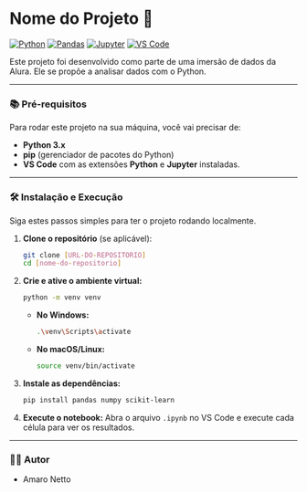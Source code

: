 # Nome do Projeto 🚀

[![Python](https://img.shields.io/badge/Python-3776AB?style=for-the-badge&logo=python&logoColor=white)](https://www.python.org/)
[![Pandas](https://img.shields.io/badge/Pandas-150458?style=for-the-badge&logo=pandas&logoColor=white)](https://pandas.pydata.org/)
[![Jupyter](https://img.shields.io/badge/Jupyter-F37626?style=for-the-badge&logo=jupyter&logoColor=white)](https://jupyter.org/)
[![VS Code](https://img.shields.io/badge/VS%20Code-007ACC?style=for-the-badge&logo=visual-studio-code&logoColor=white)](https://code.visualstudio.com/)


Este projeto foi desenvolvido como parte de uma imersão de dados da Alura. Ele se propõe a analisar dados com o Python.

---

### 📚 Pré-requisitos

Para rodar este projeto na sua máquina, você vai precisar de:

* **Python 3.x**
* **pip** (gerenciador de pacotes do Python)
* **VS Code** com as extensões **Python** e **Jupyter** instaladas.

---

### 🛠️ Instalação e Execução

Siga estes passos simples para ter o projeto rodando localmente.

1.  **Clone o repositório** (se aplicável):

    ```bash
    git clone [URL-DO-REPOSITORIO]
    cd [nome-do-repositorio]
    ```

2.  **Crie e ative o ambiente virtual:**

    ```bash
    python -m venv venv
    ```

    * **No Windows:**
        ```bash
        .\venv\Scripts\activate
        ```
    * **No macOS/Linux:**
        ```bash
        source venv/bin/activate
        ```

3.  **Instale as dependências:**
    ```bash
    pip install pandas numpy scikit-learn
    ```

4.  **Execute o notebook:**
    Abra o arquivo `.ipynb` no VS Code e execute cada célula para ver os resultados.

---

### 🧑‍💻 Autor

* Amaro Netto
